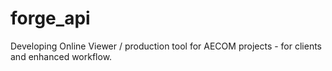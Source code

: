 # forge_api
Developing Online Viewer / production tool for AECOM projects - for clients and enhanced workflow.
